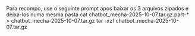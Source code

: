 Para recompo, use o seguinte prompt apos baixar os 3 arquivos zipados e deixa-los numa mesma pasta
cat chatbot_mecha-2025-10-07.tar.gz.part-* > chatbot_mecha-2025-10-07.tar.gz
tar -xzf chatbot_mecha-2025-10-07.tar.gz
